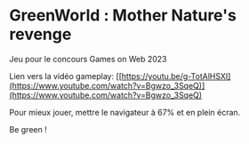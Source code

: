 # GreenWorld : Mother Nature's revenge
Jeu pour le concours Games on Web 2023

Lien vers la vidéo gameplay: [[https://youtu.be/g-TotAlHSXI](https://www.youtube.com/watch?v=Bgwzo_3SqeQ)](https://www.youtube.com/watch?v=Bgwzo_3SqeQ)

Pour mieux jouer, mettre le navigateur à 67% et en plein écran.

Be green !
